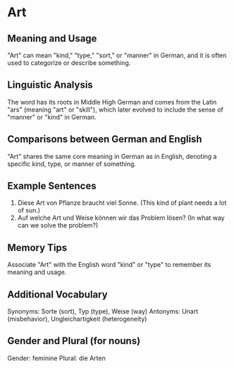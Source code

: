 # Art
## Meaning and Usage
"Art" can mean "kind," "type," "sort," or "manner" in German, and it is often used to categorize or describe something.
## Linguistic Analysis
The word has its roots in Middle High German and comes from the Latin "ars" (meaning "art" or "skill"), which later evolved to include the sense of "manner" or "kind" in German.
## Comparisons between German and English
"Art" shares the same core meaning in German as in English, denoting a specific kind, type, or manner of something.
## Example Sentences
1. Diese Art von Pflanze braucht viel Sonne. (This kind of plant needs a lot of sun.)
2. Auf welche Art und Weise können wir das Problem lösen? (In what way can we solve the problem?)
## Memory Tips
Associate "Art" with the English word "kind" or "type" to remember its meaning and usage.
## Additional Vocabulary
Synonyms: Sorte (sort), Typ (type), Weise (way)
Antonyms: Unart (misbehavior), Ungleichartigkeit (heterogeneity)
## Gender and Plural (for nouns)
Gender: feminine
Plural: die Arten